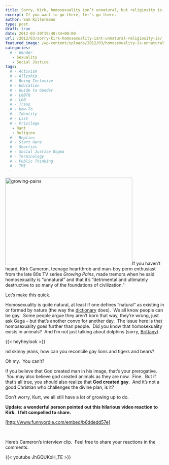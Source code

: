 ```yaml
---
title: Sorry, Kirk, homosexuality isn’t unnatural, but religiosity is.
excerpt: If you want to go there, let's go there.
author: Sam Killermann
type: post
draft: true
date: 2012-03-20T19:40:44+00:00
url: /2012/03/sorry-kirk-homosexuality-isnt-unnatural-religiosity-is/
featured_image: /wp-content/uploads/2012/03/homosexuality-is-unnatural.jpg
categories: 
  # - Gender
   - Sexuality
   - Social Justice
tags:
  # - Activism
  # - Allyship
  # - Being Inclusive
  # - Education
  # - Guide to Gender
  # - LGBTQ
  # - LGB
  # - Trans
  # - How-To
  # - Identity
  # - List
  # - Privilege
   - Rant
   - Religion
  # - Replies
  # - Start Here
  # - Shorties
  # - Social Justice Dogma
  # - Terminology
  # - Public Thinking
  # - TMI
---
```

[<img class="alignright size-full wp-image-1137 lazy-load" data-src="/wp-content/uploads/2012/03/growing-pains1.jpg" alt="growing-pains" width="400" height="275" data-srcset="/wp-content/uploads/2012/03/growing-pains1.jpg 400w, /wp-content/uploads/2012/03/growing-pains1-300x206.jpg 300w" sizes="(max-width: 400px) 100vw, 400px" />][1]If you haven&#8217;t heard, Kirk Cameron, teenage heartthrob and man-boy perm enthusiast from the late 80s TV series _Growing Pains_, made tremors when he said homosexuality is &#8220;unnatural&#8221; and that it&#8217;s &#8220;detrimental and ultimately destructive to so many of the foundations of civilization.&#8221;

Let&#8217;s make this quick.

Homosexuality is quite natural, at least if one defines &#8220;natural&#8221; as existing in or formed by nature (the way the <a title="Dictionary.com" href="http://dictionary.reference.com/browse/natural?r=75&src=ref&ch=dic" target="_blank">dictionary</a> does).  We all know people can be gay.  Some people argue they aren&#8217;t born that way, they&#8217;re wrong, just ask Gaga &#8211; but that&#8217;s another convo for another day.  The issue here is that homosexuality goes further than people.  Did you know that homosexuality exists in animals?  And I&#8217;m not just talking about dolphins (sorry, <a title="Brittany S Pierce from Glee" href="http://www.screened.com/brittany-s-pierce/15-3365/quotes/" target="_blank">Brittany</a>).

{{< heyheylook >}}

nd skinny jeans, how can you reconcile gay lions and tigers and bears?

Oh my.  You can&#8217;t?

If you believe that God created man in his image, that&#8217;s your prerogative.  You may also believe god created animals as they are now.  Fine.  But if that&#8217;s all true, you should also realize that **God created gay**.  And it&#8217;s not a good Christian who challenges the divine plan, is it?

Don&#8217;t worry, Kurt, we all still have a lot of growing up to do.

**Update: a wonderful person pointed out this hilarious video reaction to Kirk.  I felt compelled to share.**

[http://www.funnyordie.com/embed/b6ddedd57e]

&nbsp;

Here&#8217;s Cameron&#8217;s interview clip.  Feel free to share your reactions in the comments.

{{< youtube JhGQUKoH_TE >}}

 [1]: /wp-content/uploads/2012/03/growing-pains1.jpg